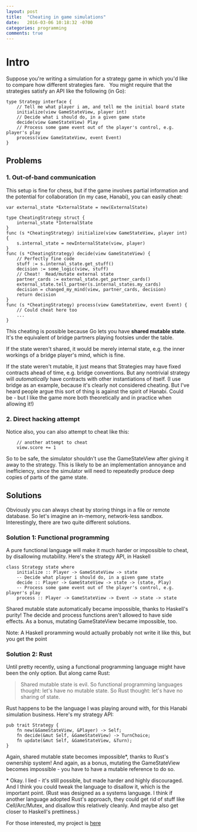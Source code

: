 ```yaml
---
layout: post
title:  "Cheating in game simulations"
date:   2016-03-06 10:18:32 -0700
categories: programming
comments: true
---
```


# Intro

Suppose you're writing a simulation for a strategy game in which you'd like to compare how different strategies fare.  
You might require that the strategies satisfy an API like the following (in Go):

```
type Strategy interface {
    // Tell me what player i am, and tell me the initial board state
    initialize(view GameStateView, player int)
    // Decide what i should do, in a given game state
    decide(view GameStateView) Play
    // Process some game event out of the player's control, e.g. player's play
    process(view GameStateView, event Event)
}
```

## Problems

### 1. Out-of-band communication

This setup is fine for chess, but if the game involves partial information and the potential for collaboration (in my case, Hanabi), you can easily cheat:

```
var external_state *ExternalState = new(ExternalState)

type CheatingStrategy struct {
    internal_state *InternalState
}
func (s *CheatingStrategy) initialize(view GameStateView, player int) {
    s.internal_state = newInternalState(view, player)
}
func (s *CheatingStrategy) decide(view GameStateView) {
    // Perfectly fine code
    stuff := s.internal_state.get_stuff()
    decision := some_logic(view, stuff)
    // Cheat!  Read/mutate external state
    partner_cards := external_state.get_partner_cards()
    external_state.tell_partner(s.internal_states.my_cards)
    decision = changed_my_mind(view, partner_cards, decision)
    return decision
}
func (s *CheatingStrategy) process(view GameStateView, event Event) {
    // Could cheat here too
    ...
}
```

This cheating is possible because Go lets you have **shared mutable state**. It's the equivalent of bridge partners playing footsies under the table.

If the state weren't shared, it would be merely internal state, e.g. the inner workings of a bridge player's mind, which is fine.

If the state weren't mutable, it just means that Strategies may have fixed contracts ahead of time, e.g. bridge conventions.
But any nontrivial strategy will *automatically* have contracts with other instantiations of itself.
(I use bridge as an example, because it's clearly not considered cheating.
 But I've heard people argue this sort of thing is against the spirit of Hanabi.
 Could be - but I like the game more both theoretically and in practice when allowing it!)

### 2. Direct hacking attempt
Notice also, you can also attempt to cheat like this:

```
    // another attempt to cheat
    view.score += 1
```

So to be safe, the simulator shouldn't use the GameStateView after giving it away to the strategy.
This is likely to be an implementation annoyance and inefficiency, since the simulator will need to repeatedly produce deep copies of parts of the game state.

## Solutions

Obviously you can always cheat by storing things in a file or remote database.
So let's imagine an in-memory, network-less sandbox.
Interestingly, there are two quite different solutions.

### Solution 1: Functional programming

A pure functional language will make it much harder or impossible to cheat, by disallowing mutability. Here's the strategy API, in Haskell

```
class Strategy state where
    initialize :: Player -> GameStateView -> state
    -- Decide what player i should do, in a given game state
    decide :: Player -> GameStateView -> state -> (state, Play)
    -- Process some game event out of the player's control, e.g. player's play
    process :: Player -> GameStateView -> Event -> state -> state
```

Shared mutable state automatically became impossible, thanks to Haskell's purity!
The decide and process functions aren't allowed to have side effects.
As a bonus, mutating GameStateView became impossible, too.

Note: A Haskell proramming would actually probably not write it like this, but you get the point

### Solution 2: Rust

Until pretty recently, using a functional programming language might have been the only option. But along came Rust:

> Shared mutable state is evil. So functional programming languages thought: let's have no mutable state. So Rust thought: let's have no sharing of state.

Rust happens to be the language I was playing around with, for this Hanabi simulation business. Here's my strategy API:

```
pub trait Strategy {
    fn new(&GameStateView, &Player) -> Self;
    fn decide(&mut Self, &GameStateView) -> TurnChoice;
    fn update(&mut Self, &GameStateView, &Turn);
}
```

Again, shared mutable state becomes impossible\*, thanks to Rust's ownership system!
And again, as a bonus, mutating the GameStateView becomes impossible - you have to have a mutable reference to do so.

\* Okay. I lied - it's still possible, but made harder and highly discouraged.
And I think you could tweak the language to disallow it, which is the important point.
(Rust was designed as a systems language.
 I think if another language adopted Rust's approach, they could get rid of stuff like Cell/Arc/Mutex, and disallow this relatively cleanly.
 And maybe also get closer to Haskell's prettiness.)

For those interested, my project is [here](https://github.com/WuTheFWasThat/hanabi.rs)
